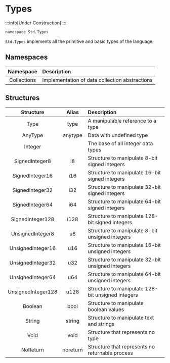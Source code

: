 # Types

:::info[Under Construction]
:::

```abs
namespace Std.Types
```

`Std.Types` implements all the primitive and basic types of the language.

## Namespaces
| Namespace | Description |
|:---------:|:------------|
| Collections | Implementation of data collection abstractions |

## Structures
| Structure | Alias | Description |
|:---------:|:-----:|:------------|
| Type | type | A manipulable reference to a type |
| AnyType | anytype | Data with undefined type |
| Integer | | The base of all integer data types |
| SignedInteger8 | i8 | Structure to manipulate 8-bit signed integers |
| SignedInteger16 | i16 | Structure to manipulate 16-bit signed integers |
| SignedInteger32 | i32 | Structure to manipulate 32-bit signed integers |
| SignedInteger64 | i64 | Structure to manipulate 64-bit signed integers |
| SignedInteger128 | i128 | Structure to manipulate 128-bit signed integers |
| UnsignedInteger8 | u8 | Structure to manipulate 8-bit unsigned integers |
| UnsignedInteger16 | u16 | Structure to manipulate 16-bit unsigned integers |
| UnsignedInteger32 | u32 | Structure to manipulate 32-bit unsigned integers |
| UnsignedInteger64 | u64 | Structure to manipulate 64-bit unsigned integers |
| UnsignedInteger128 | u128 | Structure to manipulate 128-bit unsigned integers |
| Boolean | bool | Structure to manipulate boolean values |
| String | string | Structure to manipulate text and strings |
| Void | void | Structure that represents no type |
| NoReturn | noreturn | Structure that represents no returnable process |
